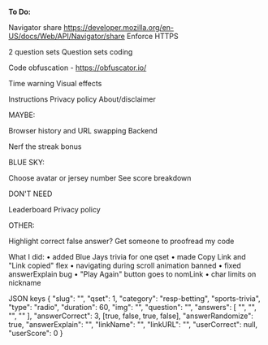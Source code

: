**To Do:**

Navigator share
https://developer.mozilla.org/en-US/docs/Web/API/Navigator/share
Enforce HTTPS

2 question sets
Question sets coding

Code obfuscation - https://obfuscator.io/

Time warning
Visual effects

Instructions
Privacy policy
About/disclaimer

MAYBE:

Browser history and URL swapping
Backend

Nerf the streak bonus

BLUE SKY:

Choose avatar or jersey number
See score breakdown

DON'T NEED

Leaderboard
Privacy policy

OTHER:

Highlight correct false answer?
Get someone to proofread my code


What I did:
• added Blue Jays trivia for one qset
• made Copy Link and "Link copied" flex
• navigating during scroll animation banned
• fixed answerExplain bug
• "Play Again" button goes to nomLink
• char limits on nickname


JSON keys
    {   "slug": "",
            "qset": 1,
            "category": "resp-betting", "sports-trivia",
            "type": "radio",
            "duration": 60,
            "img": "",
            "question": "",
            "answers": [
                "",
                "",
                "",
                ""
            ],
            "answerCorrect": 3, [true, false, true, false],
            "answerRandomize": true,
            "answerExplain": "",
            "linkName": "",
            "linkURL": "",
            "userCorrect": null,
            "userScore": 0
        }
